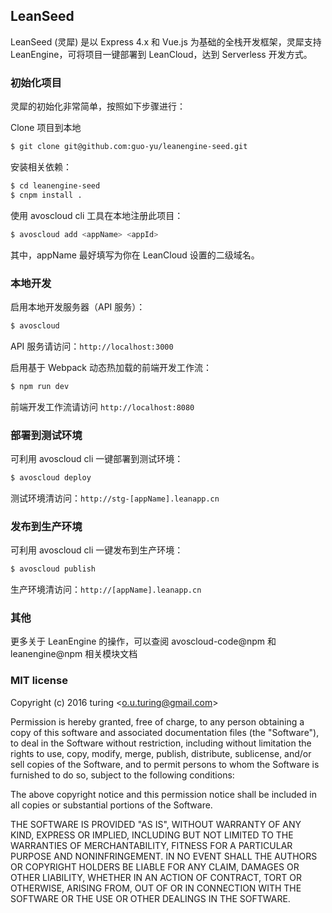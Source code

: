 ## LeanSeed 

LeanSeed (灵犀) 是以 Express 4.x 和 Vue.js 为基础的全栈开发框架，灵犀支持 LeanEngine，可将项目一键部署到 LeanCloud，达到 Serverless 开发方式。

### 初始化项目
灵犀的初始化非常简单，按照如下步骤进行：

Clone 项目到本地

```bash
$ git clone git@github.com:guo-yu/leanengine-seed.git
```
安装相关依赖：

```bash
$ cd leanengine-seed
$ cnpm install .
```

使用 avoscloud cli 工具在本地注册此项目：

```bash
$ avoscloud add <appName> <appId>
```
其中，appName 最好填写为你在 LeanCloud 设置的二级域名。

### 本地开发
启用本地开发服务器（API 服务）：

```bash
$ avoscloud
```
API 服务请访问：`http://localhost:3000`

启用基于 Webpack 动态热加载的前端开发工作流：

```bash
$ npm run dev
```
前端开发工作流请访问 `http://localhost:8080`

### 部署到测试环境
可利用 avoscloud cli 一键部署到测试环境：

```bash
$ avoscloud deploy
```
测试环境清访问：`http://stg-[appName].leanapp.cn`

### 发布到生产环境
可利用 avoscloud cli 一键发布到生产环境：

```bash
$ avoscloud publish
```

生产环境清访问：`http://[appName].leanapp.cn`

### 其他
更多关于 LeanEngine 的操作，可以查阅 avoscloud-code@npm 和 leanengine@npm 相关模块文档

### MIT license
Copyright (c) 2016 turing &lt;o.u.turing@gmail.com&gt;

Permission is hereby granted, free of charge, to any person obtaining a copy
of this software and associated documentation files (the "Software"), to deal
in the Software without restriction, including without limitation the rights
to use, copy, modify, merge, publish, distribute, sublicense, and/or sell
copies of the Software, and to permit persons to whom the Software is
furnished to do so, subject to the following conditions:

The above copyright notice and this permission notice shall be included in
all copies or substantial portions of the Software.

THE SOFTWARE IS PROVIDED "AS IS", WITHOUT WARRANTY OF ANY KIND, EXPRESS OR
IMPLIED, INCLUDING BUT NOT LIMITED TO THE WARRANTIES OF MERCHANTABILITY,
FITNESS FOR A PARTICULAR PURPOSE AND NONINFRINGEMENT. IN NO EVENT SHALL THE
AUTHORS OR COPYRIGHT HOLDERS BE LIABLE FOR ANY CLAIM, DAMAGES OR OTHER
LIABILITY, WHETHER IN AN ACTION OF CONTRACT, TORT OR OTHERWISE, ARISING FROM,
OUT OF OR IN CONNECTION WITH THE SOFTWARE OR THE USE OR OTHER DEALINGS IN
THE SOFTWARE.

